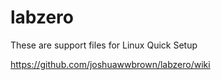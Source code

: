 # labzero

These are support files for Linux Quick Setup

https://github.com/joshuawwbrown/labzero/wiki
